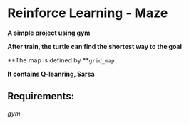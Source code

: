# Reinforce Learning - Maze

**A simple project using gym**

**After train, the turtle can find the shortest way to the goal**

**The map is defined by **`grid_map`

**It contains Q-leanring, Sarsa**

## Requirements:

*gym*

